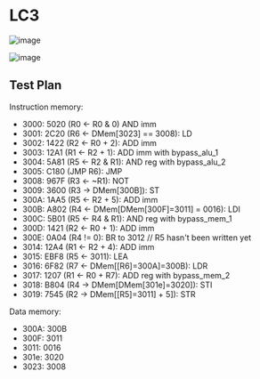 # LC3
![image](https://github.com/coolnikitav/learning/assets/30304422/28a4dc9e-65af-4c24-a04c-d40f763849bf)

![image](https://github.com/coolnikitav/learning/assets/30304422/66056a8c-8f12-464f-b810-f332a8bdde21)

## Test Plan
Instruction memory:
- 3000: 5020 (R0 <- R0 & 0) AND imm
- 3001: 2C20 (R6 <- DMem[3023] == 3008): LD
- 3002: 1422 (R2 <- R0 + 2): ADD imm
- 3003: 12A1 (R1 <- R2 + 1): ADD imm with bypass_alu_1
- 3004: 5A81 (R5 <- R2 & R1): AND reg with bypass_alu_2
- 3005: C180 (JMP R6): JMP
- 3008: 967F (R3 <- ~R1): NOT
- 3009: 3600 (R3 -> DMem[300B]): ST
- 300A: 1AA5 (R5 <- R2 + 5): ADD imm
- 300B: A802 (R4 <- DMem[DMem[300F]=3011] = 0016): LDI
- 300C: 5B01 (R5 <- R4 & R1): AND reg with bypass_mem_1
- 300D: 1421 (R2 <- R0 + 1): ADD imm
- 300E: 0A04 (R4 != 0): BR to 3012  // R5 hasn't been written yet
- 3014: 12A4 (R1 <- R2 + 4): ADD imm
- 3015: EBF8 (R5 <- 3011): LEA
- 3016: 6F82 (R7 <- DMem[[R6]=300A]=300B): LDR
- 3017: 1207 (R1 <- R0 + R7): ADD reg with bypass_mem_2
- 3018: B804 (R4 -> DMem[DMem[301e]=3020]): STI 
- 3019: 7545 (R2 -> DMem[[R5]=3011] + 5]): STR

Data memory:
- 300A: 300B
- 300F: 3011
- 3011: 0016
- 301e: 3020
- 3023: 3008
